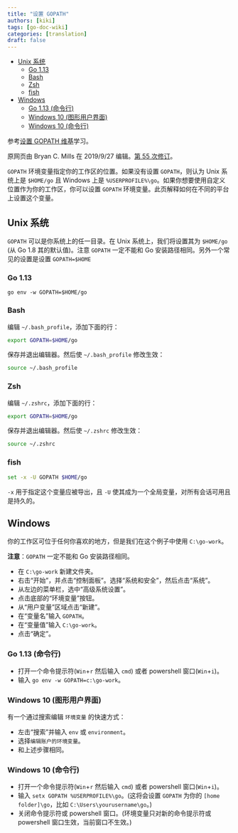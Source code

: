 ```yaml
---
title: "设置 GOPATH"
authors: [kiki]
tags: [go-doc-wiki]
categories: [translation]
draft: false
---
```


- [Unix 系统](#unix-%e7%b3%bb%e7%bb%9f)
  - [Go 1.13](#go-113)
  - [Bash](#bash)
  - [Zsh](#zsh)
  - [fish](#fish)
- [Windows](#windows)
  - [Go 1.13 (命令行)](#go-113-%e5%91%bd%e4%bb%a4%e8%a1%8c)
  - [Windows 10 (图形用户界面)](#windows-10-%e5%9b%be%e5%bd%a2%e7%94%a8%e6%88%b7%e7%95%8c%e9%9d%a2)
  - [Windows 10 (命令行)](#windows-10-%e5%91%bd%e4%bb%a4%e8%a1%8c)

参考[设置 GOPATH 维基](https://github.com/golang/go/wiki/SettingGOPATH)学习。

原网页由 Bryan C. Mills 在 2019/9/27 编辑。[第 55 次修订](https://github.com/golang/go/wiki/SettingGOPATH/_history)。

`GOPATH` 环境变量指定你的工作区的位置。如果没有设置 `GOPATH`，则认为 Unix 系统上是 `$HOME/go` 且 Windows 上是 `%USERPROFILE%\go`。如果你想要使用自定义位置作为你的工作区，你可以设置 `GOPATH` 环境变量。此页解释如何在不同的平台上设置这个变量。

## Unix 系统

`GOPATH` 可以是你系统上的任一目录。在 Unix 系统上，我们将设置其为 `$HOME/go` (从 Go 1.8 其的默认值)。注意 `GOPATH` 一定不能和 Go 安装路径相同。另外一个常见的设置是设置 `GOPATH=$HOME`

### Go 1.13

`go env -w GOPATH=$HOME/go`

### Bash

编辑 `~/.bash_profile`，添加下面的行：

```sh
export GOPATH=$HOME/go
```

保存并退出编辑器。然后使 `~/.bash_profile` 修改生效：

```sh
source ~/.bash_profile
```

### Zsh

编辑 `~/.zshrc`，添加下面的行：

```sh
export GOPATH=$HOME/go
```

保存并退出编辑器。然后使 `~/.zshrc` 修改生效：

```sh
source ~/.zshrc
```

### fish

```sh
set -x -U GOPATH $HOME/go
```

`-x` 用于指定这个变量应被导出，且 `-U` 使其成为一个全局变量，对所有会话可用且是持久的。

## Windows

你的工作区可位于任何你喜欢的地方，但是我们在这个例子中使用 `C:\go-work`。

**注意**：`GOPATH` 一定不能和 Go 安装路径相同。

- 在 `C:\go-work` 新建文件夹。
- 右击“开始”，并点击“控制面板”。选择“系统和安全”，然后点击“系统”。
- 从左边的菜单栏，选中“高级系统设置”。
- 点击底部的“环境变量”按钮。
- 从“用户变量”区域点击“新建”。
- 在“变量名”输入 `GOPATH`。
- 在“变量值”输入 `C:\go-work`。
- 点击“确定”。

### Go 1.13 (命令行)

- 打开一个命令提示符(`Win`+`r` 然后输入 `cmd`) 或者 powershell 窗口(`Win`+`i`)。
- 输入 `go env -w GOPATH=c:\go-work`。

### Windows 10 (图形用户界面)

有一个通过搜索编辑 `环境变量` 的快速方式：

- 左击“搜索”并输入 `env` 或 `environment`。
- 选择`编辑账户的环境变量`。
- 和上述步骤相同。

### Windows 10 (命令行)

- 打开一个命令提示符(`Win`+`r` 然后输入 `cmd`) 或者 powershell 窗口(`Win`+`i`)。
- 输入 `setx GOPATH %USERPROFILE%\go`。(这将会设置 `GOPATH` 为你的 `[home folder]\go`，比如 `C:\Users\yourusername\go`。)
- 关闭命令提示符或 powershell 窗口。(环境变量只对新的命令提示符或 powershell 窗口生效，当前窗口不生效。)
